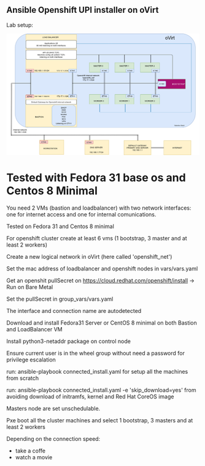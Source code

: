 ## Ansible Openshift UPI installer on oVirt

Lab setup:

![alt text](https://raw.githubusercontent.com/ValentinoUberti/openshift-ansible-ovirt/master/files/OvirtLabV2.png)

# Tested with Fedora 31 base os and Centos 8 Minimal #

You need 2 VMs (bastion and loadbalancer) with two network interfaces: one for internet access and one for internal comunications.

Tested on Fedora 31 and Centos 8 minimal

For openshift cluster create at least 6 vms (1 bootstrap, 3 master and at least 2 workers)

Create a new logical network in oVirt (here called 'openshift_net')

Set the mac address of loadbalancer and openshift nodes in vars/vars.yaml 

Get an openshit pullSecret on  https://cloud.redhat.com/openshift/install  -> Run on Bare Metal

Set the pullSecret in group_vars/vars.yaml

The interface and connection name are autodetected

Download and install Fedora31 Server or CentOS 8 minimal on both Bastion and LoadBalancer VM

Install python3-netaddr package on control node

Ensure current user is in the wheel group without need a password for privilege escalation

run: ansible-playbook connected_install.yaml for setup all the machines from scratch

run: ansible-playbook connected_install.yaml -e 'skip_download=yes' from avoiding download of initramfs, kernel and Red Hat CoreOS image

Masters node are set unschedulable.  

Pxe boot all the cluster machines and select 1 bootstrap, 3 masters and at least 2 workers

Depending on the connection speed:
  - take a coffe
  - watch a movie







